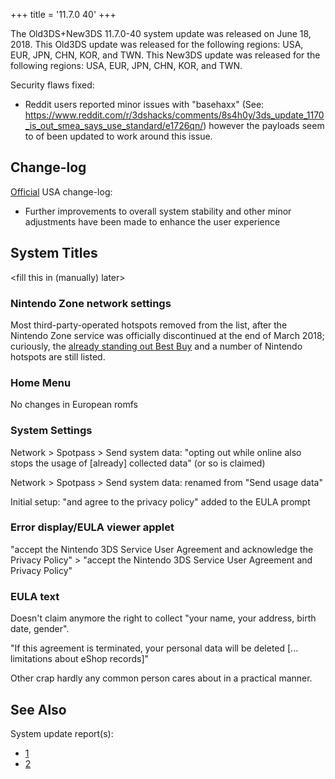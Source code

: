 +++
title = '11.7.0 40'
+++

The Old3DS+New3DS 11.7.0-40 system update was released on June 18, 2018.
This Old3DS update was released for the following regions: USA, EUR,
JPN, CHN, KOR, and TWN. This New3DS update was released for the
following regions: USA, EUR, JPN, CHN, KOR, and TWN.

Security flaws fixed:

- Reddit users reported minor issues with "basehaxx" (See:
  <https://www.reddit.com/r/3dshacks/comments/8s4h0y/3ds_update_1170_is_out_smea_says_use_standard/e1726qn/>)
  however the payloads seem to of been updated to work around this
  issue.

## Change-log

[Official](https://en-americas-support.nintendo.com/app/answers/detail/a_id/667/p/430/c/267)
USA change-log:

- Further improvements to overall system stability and other minor
  adjustments have been made to enhance the user experience

## System Titles

\<fill this in (manually) later\>

### Nintendo Zone network settings

Most third-party-operated hotspots removed from the list, after the
Nintendo Zone service was officially discontinued at the end of March
2018; curiously, the [already standing out Best
Buy](Nintendo_Zone "wikilink") and a number of Nintendo hotspots are
still listed.

### Home Menu

No changes in European romfs

### System Settings

Network \> Spotpass \> Send system data: "opting out while online also
stops the usage of \[already\] collected data" (or so is claimed)

Network \> Spotpass \> Send system data: renamed from "Send usage data"

Initial setup: "and agree to the privacy policy" added to the EULA
prompt

### Error display/EULA viewer applet

"accept the Nintendo 3DS Service User Agreement and acknowledge the
Privacy Policy" \> "accept the Nintendo 3DS Service User Agreement and
Privacy Policy"

### EULA text

Doesn't claim anymore the right to collect "your name, your address,
birth date, gender".

"If this agreement is terminated, your personal data will be deleted
\[... limitations about eShop records\]"

Other crap hardly any common person cares about in a practical manner.

## See Also

System update report(s):

- [1](https://yls8.mtheall.com/ninupdates/reports.php?date=06-18-18_08-00-36&sys=ctr)
- [2](https://yls8.mtheall.com/ninupdates/reports.php?date=06-18-18_08-00-41&sys=ktr)
